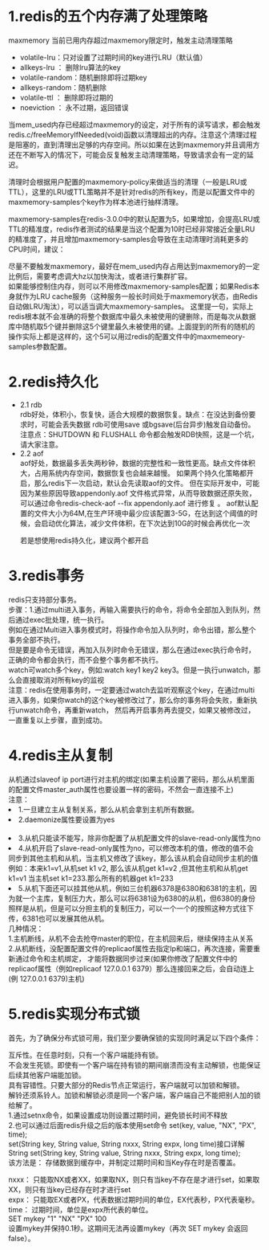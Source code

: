<h1>1.redis的五个内存满了处理策略</h1>
maxmemory 当前已用内存超过maxmemory限定时，触发主动清理策略
<ul>
  <li>volatile-lru：只对设置了过期时间的key进行LRU（默认值）<br/></li>
<li>allkeys-lru ： 删除lru算法的key<br/></li>
<li>volatile-random：随机删除即将过期key<br/></li>
<li>allkeys-random：随机删除<br/></li>
<li>volatile-ttl ： 删除即将过期的<br/></li>
<li>noeviction ： 永不过期，返回错误<br/></li>
  </ul>
当mem_used内存已经超过maxmemory的设定，对于所有的读写请求，都会触发redis.c/freeMemoryIfNeeded(void)函数以清理超出的内存。注意这个清理过程是阻塞的，直到清理出足够的内存空间。所以如果在达到maxmemory并且调用方还在不断写入的情况下，可能会反复触发主动清理策略，导致请求会有一定的延迟。<br/>

清理时会根据用户配置的maxmemory-policy来做适当的清理（一般是LRU或TTL），这里的LRU或TTL策略并不是针对redis的所有key，而是以配置文件中的maxmemory-samples个key作为样本池进行抽样清理。<br/>

maxmemory-samples在redis-3.0.0中的默认配置为5，如果增加，会提高LRU或TTL的精准度，redis作者测试的结果是当这个配置为10时已经非常接近全量LRU的精准度了，并且增加maxmemory-samples会导致在主动清理时消耗更多的CPU时间，建议：<br/>

尽量不要触发maxmemory，最好在mem_used内存占用达到maxmemory的一定比例后，需要考虑调大hz以加快淘汰，或者进行集群扩容。<br/>
如果能够控制住内存，则可以不用修改maxmemory-samples配置；如果Redis本身就作为LRU cache服务（这种服务一般长时间处于maxmemory状态，由Redis自动做LRU淘汰），可以适当调大maxmemory-samples。
这里提一句，实际上redis根本就不会准确的将整个数据库中最久未被使用的键删除，而是每次从数据库中随机取5个键并删除这5个键里最久未被使用的键。上面提到的所有的随机的操作实际上都是这样的，这个5可以用过redis的配置文件中的maxmemeory-samples参数配置。<br/>

<h1>2.redis持久化</h1>
<ul>
  <li>2.1 rdb</li>
   rdb好处，体积小，恢复快，适合大规模的数据恢复。缺点：在没达到备份要求时，可能会丢失数据
  rdb可使用save 或bgsave(后台异步)触发自动备份。
  注意点：SHUTDOWN 和 FLUSHALL 命令都会触发RDB快照，这是一个坑，请大家注意。 
 
  <li>2.2 aof</li> 
   aof好处，数据最多丢失两秒钟，数据的完整性和一致性更高。缺点文件体积大，占用系统内存空间，数据恢复也会越来越慢。
  如果两个持久化策略都开启，那么redis下一次启动，默认会先读取aof的文件。
  但在实际开发中，可能因为某些原因导致appendonly.aof 文件格式异常，从而导致数据还原失败，可以通过命令redis-check-aof --fix appendonly.aof 进行修复 。
  aof默认配置的文件大小为64M,在生产环境中最少应该配置3-5G，在达到这个阈值的时候，会启动优化算法，减少文件体积，在下次达到10G的时候会再优化一次  
  
  若是想使用redis持久化，建议两个都开启
</ul>
<h1>3.redis事务</h1>
redis只支持部分事务。<br/>
步骤：1.通过multi进入事务，再输入需要执行的命令，将命令全部加入到队列，然后通过exec批处理，统一执行。<br/>
例如在通过Multi进入事务模式时，将操作命令加入队列时，命令出错，那么整个事务全部不执行。<br/>
但是要是命令无错误，再加入队列时命令无错误，那么在通过exec执行命令时，正确的命令都会执行，而不会整个事务都不执行。<br/>
watch可watch多个key，例如:watch key1 key2 key3。但是一执行unwatch，那么会直接取消对所有key的监视<br/>
注意：redis在使用事务时，一定要通过watch去监听观察这个key，在通过multi进入事务，如果你watch的这个key被修改过了，那么你的事务将会失败，重新执行unwatch命令，再重新watch，
然后再开启事务再去提交，如果又被修改过，一直重复以上步骤，直到成功。
<h1>4.redis主从复制</h1>
从机通过slaveof ip port进行对主机的绑定(如果主机设置了密码，那么从机里面的配置文件master_auth属性也要设置一样的密码，不然会一直连接不上)<br/>
注意：<br/>
<li>1.一旦建立主从复制关系，那么从机会拿到主机所有数据。<br/></li> 
<li>2.daemonize属性要设置为yes<br/><br/></li>
<li>3.从机只能读不能写，除非你配置了从机配置文件的slave-read-only属性为no<br/></li>
<li>4.从机开启了slave-read-only属性为no，可以修改本机的值，修改的值不会同步到其他主机和从机，当主机又修改了该key，那么该从机会自动同步主机的值<br/>
例如：本来k1=v1,从机set k1 v2, 那么该从机get k1=v2 ,但其他主机和从机get k1=v1 当主机set k1=233.那么所有的机器get k1=233
</li>
<li>5.从机下面还可以挂其他从机，例如三台机器6378是6380和6381的主机，因为就一个主库，复制压力大，那么可以将6381设为6380的从机，但6380的身份照样是从机，但是可以分担主机的复制压力，可以一个一个的按照这种方式往下传，6381也可以发展其他从机。<br/></li>
几种情况：<br/>
1.主机断线，从机不会去抢夺master的职位，在主机回来后，继续保持主从关系<br/>
2.从机断线，没配置配置文件的replicaof属性去指定Ip和端口，再次连接，需要重新通过命令和主机绑定，
才能将数据同步过来(如果你修改了配置文件中的replicaof属性（例如replicaof 127.0.0.1 6379）那么连接回来之后，会自动连上(例 127.0.0.1 6379)主机)<br/>
<h1>5.redis实现分布式锁</h1>
首先，为了确保分布式锁可用，我们至少要确保锁的实现同时满足以下四个条件：<br/>

互斥性。在任意时刻，只有一个客户端能持有锁。<br/>
不会发生死锁。即使有一个客户端在持有锁的期间崩溃而没有主动解锁，也能保证后续其他客户端能加锁。<br/>
具有容错性。只要大部分的Redis节点正常运行，客户端就可以加锁和解锁。<br/>
解铃还须系铃人。加锁和解锁必须是同一个客户端，客户端自己不能把别人加的锁给解了。<br/>
1.通过setnx命令，如果设置成功则设置过期时间，避免锁长时间不释放<br/>
2.也可以通过后面redis升级之后的版本使用set命令 set(key, value, "NX", "PX", time);<br/>
set(String key, String value, String nxxx, String expx, long time)接口详解<br/>
String set(String key, String value, String nxxx, String expx, long time);<br/>
该方法是： 存储数据到缓存中，并制定过期时间和当Key存在时是否覆盖。<br/>

nxxx： 只能取NX或者XX，如果取NX，则只有当key不存在是才进行set，如果取XX，则只有当key已经存在时才进行set<br/>
expx： 只能取EX或者PX，代表数据过期时间的单位，EX代表秒，PX代表毫秒。<br/>
time： 过期时间，单位是expx所代表的单位。<br/>
SET mykey "1" "NX" "PX" 100  <br/>
设置mykey并保持0.1秒。这期间无法再设置mykey（再次 SET mykey 会返回false）。
